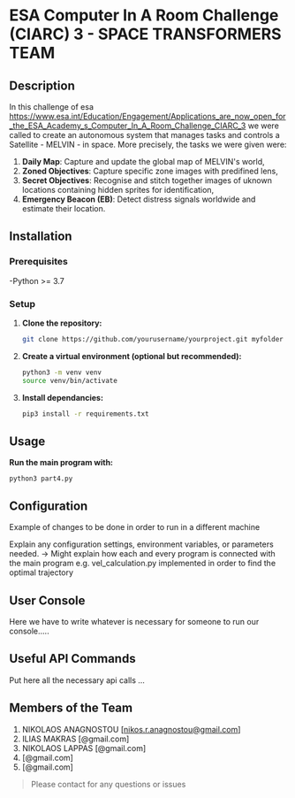 # ESA Computer In A Room Challenge (CIARC) 3 - SPACE TRANSFORMERS TEAM

## Description
In this challenge of esa https://www.esa.int/Education/Engagement/Applications_are_now_open_for_the_ESA_Academy_s_Computer_In_A_Room_Challenge_CIARC_3 we were called to create an autonomous system that manages tasks and controls a Satellite - MELVIN - in space. More precisely, the tasks we were given were:
1. **Daily Map**: Capture and update the global map of MELVIN's world, 
2. **Zoned Objectives**: Capture specific zone images with predifined lens,
3. **Secret Objectives**: Recognise and stitch together images of uknown locations containing hidden sprites for identification,
4. **Emergency Beacon (EB)**: Detect distress signals worldwide and estimate their location.


## Installation
### Prerequisites
-Python >= 3.7

### Setup
1. **Clone the repository:**
    ```sh 
    git clone https://github.com/yourusername/yourproject.git myfolder 

2. **Create a virtual environment (optional but recommended):**
    ```sh
    python3 -m venv venv
    source venv/bin/activate

3. **Install dependancies:**
    ```sh
    pip3 install -r requirements.txt


## Usage
**Run the main program with:**

    python3 part4.py


## Configuration
Example of changes to be done in order to run in a different machine

Explain any configuration settings, environment variables, or parameters needed.
-> Might explain how each and every program is connected with the main program 
e.g. vel_calculation.py implemented in order to find the optimal trajectory 


## User Console
Here we have to write whatever is necessary for someone to run our console.....


## Useful API Commands
Put here all the necessary api calls ...


## Members of the Team 
1. NIKOLAOS ANAGNOSTOU [nikos.r.anagnostou@gmail.com]
2. ILIAS MAKRAS [@gmail.com]
3. NIKOLAOS LAPPAS [@gmail.com]
4. [@gmail.com]
5. [@gmail.com]

>Please contact for any questions or issues




